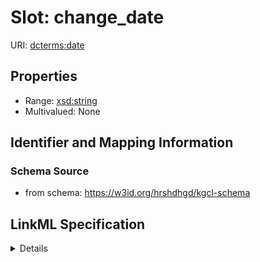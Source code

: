 # Slot: change_date

URI: [dcterms:date](dcterms:date)



<!-- no inheritance hierarchy -->




## Properties

* Range: [xsd:string](xsd:string)
* Multivalued: None







## Identifier and Mapping Information







### Schema Source


* from schema: https://w3id.org/hrshdhgd/kgcl-schema




## LinkML Specification

<details>
```yaml
name: change date
from_schema: https://w3id.org/hrshdhgd/kgcl-schema
rank: 1000
slot_uri: dcterms:date
alias: change_date
domain_of:
- change
range: string

```
</details>